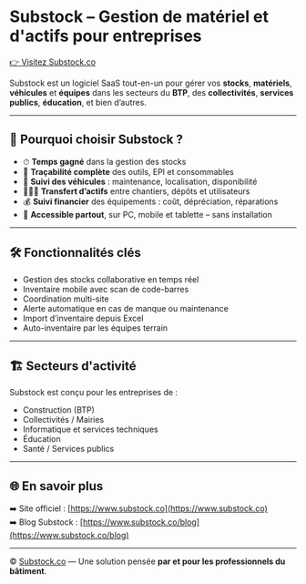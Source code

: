 # Substock – Gestion de matériel et d'actifs pour entreprises

[👉 Visitez Substock.co](https://www.substock.co)

Substock est un logiciel SaaS tout-en-un pour gérer vos **stocks**, **matériels**, **véhicules** et **équipes** dans les secteurs du **BTP**, des **collectivités**, **services publics**, **éducation**, et bien d’autres.

---

## 🚀 Pourquoi choisir Substock ?

- ⏱ **Temps gagné** dans la gestion des stocks
- 🔁 **Traçabilité complète** des outils, EPI et consommables
- 🚚 **Suivi des véhicules** : maintenance, localisation, disponibilité
- 🧑‍🤝‍🧑 **Transfert d’actifs** entre chantiers, dépôts et utilisateurs
- 💰 **Suivi financier** des équipements : coût, dépréciation, réparations
- 📱 **Accessible partout**, sur PC, mobile et tablette – sans installation

---

## 🛠 Fonctionnalités clés

- Gestion des stocks collaborative en temps réel
- Inventaire mobile avec scan de code-barres
- Coordination multi-site
- Alerte automatique en cas de manque ou maintenance
- Import d’inventaire depuis Excel
- Auto-inventaire par les équipes terrain

---

## 🏗 Secteurs d'activité

Substock est conçu pour les entreprises de :

- Construction (BTP)
- Collectivités / Mairies
- Informatique et services techniques
- Éducation
- Santé / Services publics

---

## 🌐 En savoir plus

➡️ Site officiel : [https://www.substock.co](https://www.substock.co)  
➡️ Blog Substock : [https://www.substock.co/blog](https://www.substock.co/blog)

---

© [Substock.co](https://www.substock.co) — Une solution pensée **par et pour les professionnels du bâtiment**.
